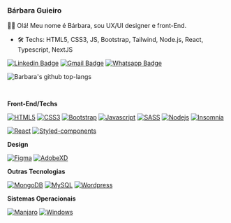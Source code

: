 ### Bárbara Guieiro 




:woman_technologist: Olá! Meu nome é Bárbara, sou UX/UI designer e front-End.

- 🛠 Techs: HTML5, CSS3, JS, Bootstrap, Tailwind, Node.js, React, Typescript, NextJS

<a href="https://www.linkedin.com/in/barbaraguieiro/" rel="nofollow"><img src="https://camo.githubusercontent.com/914a9f830f3bc9479f9daee232e62f7af7bde986/68747470733a2f2f696d672e736869656c64732e696f2f62616467652f2d4c696e6b6564496e2d626c75653f7374796c653d666f722d7468652d6261646765266c6f676f3d4c696e6b6564696e266c6f676f436f6c6f723d7768697465266c696e6b3d68747470733a2f2f7777772e6c696e6b6564696e2e636f6d2f696e2f6e6f6c6173636f6272756e612f" alt="Linkedin Badge" data-canonical-src="https://img.shields.io/badge/-LinkedIn-blue?style=for-the-badge&amp;logo=Linkedin&amp;logoColor=white&amp;link=https://www.linkedin.com/in/barbaraguieiro/" style="max-width:100%;"></a> <a href="mailto:barbaraguieiro@gmail.com"><img src="https://camo.githubusercontent.com/4eacfcdbcd0d81c21779cbe99f7e3de5c9360ea2/68747470733a2f2f696d672e736869656c64732e696f2f62616467652f2d476d61696c2d6331343433383f7374796c653d666f722d7468652d6261646765266c6f676f3d476d61696c266c6f676f436f6c6f723d7768697465266c696e6b3d6d61696c746f3a6272756e616d6e6f6c6173636f40676d61696c2e636f6d" alt="Gmail Badge" data-canonical-src="https://img.shields.io/badge/-Gmail-c14438?style=for-the-badge&amp;logo=Gmail&amp;logoColor=white&amp;link=mailto:barbaraguieiro@gmail.com" style="max-width:100%;"></a> <a href="https://api.whatsapp.com/send?phone=553898307891&amp;text=Ol%C3%A1!" rel="nofollow"><img src="https://camo.githubusercontent.com/f19f4e28f53ca6957d89a825bec24cd39e7397c2/68747470733a2f2f696d672e736869656c64732e696f2f62616467652f2d57686174736170702d3443413134333f7374796c653d666f722d7468652d6261646765266c6162656c436f6c6f723d344341313433266c6f676f3d7768617473617070266c6f676f436f6c6f723d7768697465266c696e6b3d68747470733a2f2f6170692e77686174736170702e636f6d2f73656e643f70686f6e653d3535313139383336343139313726746578743d4f6c25433325413121" alt="Whatsapp Badge" data-canonical-src="https://img.shields.io/badge/-Whatsapp-4CA143?style=for-the-badge&amp;labelColor=4CA143&amp;logo=whatsapp&amp;logoColor=white&amp;link=https://api.whatsapp.com/send?phone=5511983641917&amp;text=Ol%C3%A1!" style="max-width:100%;"></a>



![Barbara's github top-langs](https://github-readme-stats.vercel.app/api/top-langs/?username=bahguima&layout=compact&theme=dracula)


<br>

**Front-End/Techs**

[![HTML5](https://img.shields.io/badge/-HTML5-E34F26?style=flat-square&logo=html5&logoColor=white&link=https://github.com/bahguima/)](https://github.com/bahguima/) [![CSS3](https://img.shields.io/badge/-CSS3-1572B6?style=flat-square&logo=css3&link=https://github.com/bahguima/)](https://github.com/bahguima/) [![Bootstrap](https://img.shields.io/badge/-Bootstrap-5849BE?style=flat-square&logo=Bootstrap&link=https://github.com/bahguima/)](https://github.com/bahguima/) [![Javascript](https://img.shields.io/badge/-Javascript-black?style=flat-square&logo=javascript)](https://github.com/bahguima/) [![SASS](https://img.shields.io/badge/-SASS-ed9ac2?style=flat-square&logo=sass)](https://github.com/bahguima/) [![Nodejs](https://img.shields.io/badge/-Nodejs-black?style=flat-square&logo=Node.js&link=https://github.com/bahguima/)](https://github.com/bahguima/) [![Insomnia](https://img.shields.io/badge/-Insomnia-5849BE?style=flat-square&logo=Insomnia&link=https://github.com/bahguima/)](https://github.com/bahguima/)

[![React](https://img.shields.io/badge/-React-black?style=flat-square&logo=react&link=https://github.com/bahguima/)](https://github.com/bahguima/) [![Styled-components](https://img.shields.io/badge/-Styled%20Components-pink?style=flat-square&logo=styled-components)](https://github.com/bahguima/)

**Design**

[![Figma](https://img.shields.io/badge/-Figma-ffbaba?style=flat-square&logo=figma)](https://github.com/bahguima/) [![AdobeXD](https://img.shields.io/badge/-AdobeXD-d3a0c2?style=flat-square&logo=adobe&link=https://github.com/bahguima/)](https://github.com/bahguima/)



**Outras Tecnologias**

 [![MongoDB](https://img.shields.io/badge/-MongoDB-black?style=flat-square&logo=mongodb&link=https://github.com/bahguima/)](https://github.com/bahguima/) [![MySQL](https://img.shields.io/badge/-MySQL-a0c4db?style=flat-square&logo=mysql&link=https://github.com/bahguima/)](https://github.com/bahguima/) [![Wordpress](https://img.shields.io/badge/-Wordpress-21759B?style=flat-square&logo=Wordpress&link=https://github.com/bahguima/)](https://github.com/bahguima/)

**Sistemas Operacionais**

[![Manjaro](https://img.shields.io/badge/-Linux-333333?style=flat-square&logo=manjaro&link=https://github.com/bahguima/)](https://github.com/bahguima/) [![Windows](https://img.shields.io/badge/-Windows-0078D6?style=flat-square&logo=Windows&link=https://github.com/bahguima/)](https://github.com/bahguima/)




